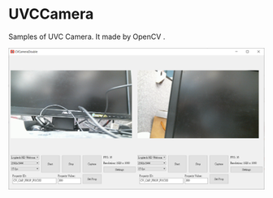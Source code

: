 # UVCCamera
Samples of UVC Camera. It made by OpenCV .

![Snapshot](https://github.com/jameskkk/UVCCamera/blob/master/Images/Snapshot1.png)
